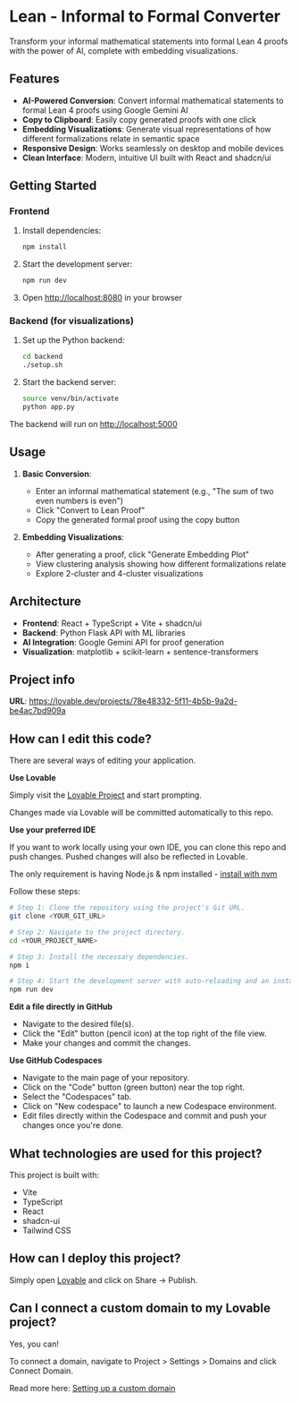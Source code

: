 # Lean - Informal to Formal Converter

Transform your informal mathematical statements into formal Lean 4 proofs with the power of AI, complete with embedding visualizations.

## Features

- **AI-Powered Conversion**: Convert informal mathematical statements to formal Lean 4 proofs using Google Gemini AI
- **Copy to Clipboard**: Easily copy generated proofs with one click
- **Embedding Visualizations**: Generate visual representations of how different formalizations relate in semantic space
- **Responsive Design**: Works seamlessly on desktop and mobile devices
- **Clean Interface**: Modern, intuitive UI built with React and shadcn/ui

## Getting Started

### Frontend

1. Install dependencies:
   ```bash
   npm install
   ```

2. Start the development server:
   ```bash
   npm run dev
   ```

3. Open [http://localhost:8080](http://localhost:8080) in your browser

### Backend (for visualizations)

1. Set up the Python backend:
   ```bash
   cd backend
   ./setup.sh
   ```

2. Start the backend server:
   ```bash
   source venv/bin/activate
   python app.py
   ```

The backend will run on [http://localhost:5000](http://localhost:5000)

## Usage

1. **Basic Conversion**:
   - Enter an informal mathematical statement (e.g., "The sum of two even numbers is even")
   - Click "Convert to Lean Proof" 
   - Copy the generated formal proof using the copy button

2. **Embedding Visualizations**:
   - After generating a proof, click "Generate Embedding Plot"
   - View clustering analysis showing how different formalizations relate
   - Explore 2-cluster and 4-cluster visualizations

## Architecture

- **Frontend**: React + TypeScript + Vite + shadcn/ui
- **Backend**: Python Flask API with ML libraries
- **AI Integration**: Google Gemini API for proof generation
- **Visualization**: matplotlib + scikit-learn + sentence-transformers

## Project info

**URL**: https://lovable.dev/projects/78e48332-5f11-4b5b-9a2d-be4ac7bd909a

## How can I edit this code?

There are several ways of editing your application.

**Use Lovable**

Simply visit the [Lovable Project](https://lovable.dev/projects/78e48332-5f11-4b5b-9a2d-be4ac7bd909a) and start prompting.

Changes made via Lovable will be committed automatically to this repo.

**Use your preferred IDE**

If you want to work locally using your own IDE, you can clone this repo and push changes. Pushed changes will also be reflected in Lovable.

The only requirement is having Node.js & npm installed - [install with nvm](https://github.com/nvm-sh/nvm#installing-and-updating)

Follow these steps:

```sh
# Step 1: Clone the repository using the project's Git URL.
git clone <YOUR_GIT_URL>

# Step 2: Navigate to the project directory.
cd <YOUR_PROJECT_NAME>

# Step 3: Install the necessary dependencies.
npm i

# Step 4: Start the development server with auto-reloading and an instant preview.
npm run dev
```

**Edit a file directly in GitHub**

- Navigate to the desired file(s).
- Click the "Edit" button (pencil icon) at the top right of the file view.
- Make your changes and commit the changes.

**Use GitHub Codespaces**

- Navigate to the main page of your repository.
- Click on the "Code" button (green button) near the top right.
- Select the "Codespaces" tab.
- Click on "New codespace" to launch a new Codespace environment.
- Edit files directly within the Codespace and commit and push your changes once you're done.

## What technologies are used for this project?

This project is built with:

- Vite
- TypeScript
- React
- shadcn-ui
- Tailwind CSS

## How can I deploy this project?

Simply open [Lovable](https://lovable.dev/projects/78e48332-5f11-4b5b-9a2d-be4ac7bd909a) and click on Share -> Publish.

## Can I connect a custom domain to my Lovable project?

Yes, you can!

To connect a domain, navigate to Project > Settings > Domains and click Connect Domain.

Read more here: [Setting up a custom domain](https://docs.lovable.dev/tips-tricks/custom-domain#step-by-step-guide)
